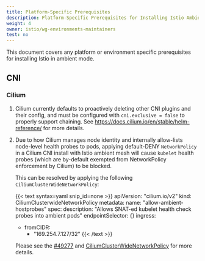 ```yaml
---
title: Platform-Specific Prerequisites
description: Platform-Specific Prerequisites for Installing Istio Ambient Mode.
weight: 4
owner: istio/wg-environments-maintainers
test: no
---
```


This document covers any platform or environment specific prerequisites for installing Istio in ambient mode.

## CNI

### Cilium

1. Cilium currently defaults to proactively deleting other CNI plugins and their config, and must be configured with
`cni.exclusive = false` to properly support chaining. See https://docs.cilium.io/en/stable/helm-reference/ for more details.

1. Due to how Cilium manages node identity and internally allow-lists node-level health probes to pods,
applying default-DENY `NetworkPolicy` in a Cilium CNI install with Istio ambient mesh will cause `kubelet` health probes (which are by-default exempted from NetworkPolicy enforcement by Cilium) to be blocked.

    This can be resolved by applying the following `CiliumClusterWideNetworkPolicy`:

    {{< text syntax=yaml snip_id=none >}}
    apiVersion: "cilium.io/v2"
    kind: CiliumClusterwideNetworkPolicy
    metadata:
    name: "allow-ambient-hostprobes"
    spec:
    description: "Allows SNAT-ed kubelet health check probes into ambient pods"
    endpointSelector: {}
    ingress:
    - fromCIDR:
        - "169.254.7.127/32"
    {{< /text >}}

    Please see the [#49277](https://github.com/istio/istio/issues/49277) and [CiliumClusterWideNetworkPolicy](https://docs.cilium.io/en/stable/network/kubernetes/policy/#ciliumclusterwidenetworkpolicy) for more details.
